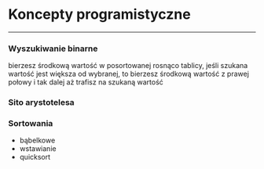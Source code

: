 # Koncepty programistyczne
---
### Wyszukiwanie binarne
bierzesz środkową wartość w posortowanej rosnąco tablicy, jeśli szukana wartość jest większa od wybranej, to bierzesz środkową wartość z prawej połowy i tak dalej aż trafisz na szukaną wartość
### Sito arystotelesa
### Sortowania
 - bąbelkowe
 - wstawianie
 - quicksort